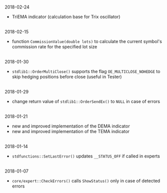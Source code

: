 
<br>2018-02-24

- TriEMA indicator (calculation base for Trix oscillator)


<br>2018-02-15

- function ```CommissionValue(double lots)``` to calculate the current symbol's commission rate for the specified lot size


<br>2018-01-30

- ```stdlib1::OrderMultiClose()``` supports the  flag ```OE_MULTICLOSE_NOHEDGE``` to skip hedging positions before close (useful in Tester)


<br>2018-01-29

- change return value of ```stdlib1::OrderSendEx()``` to ```NULL``` in case of errors


<br>2018-01-21

- new and improved implementation of the DEMA indicator
- new and improved implementation of the TEMA indicator


<br>2018-01-14

- ```stdfunctions::SetLastError()``` updates ```__STATUS_OFF``` if called in experts


<br>2018-01-07

- ```core/expert::CheckErrors()``` calls ```ShowStatus()``` only in case of detected errors
